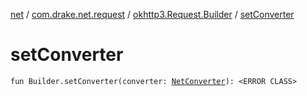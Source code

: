 [net](../../index.md) / [com.drake.net.request](../index.md) / [okhttp3.Request.Builder](index.md) / [setConverter](./set-converter.md)

# setConverter

`fun Builder.setConverter(converter: `[`NetConverter`](../../com.drake.net.convert/-net-converter/index.md)`): <ERROR CLASS>`